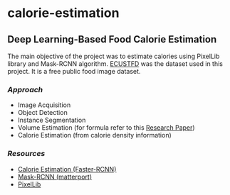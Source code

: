 # calorie-estimation

## Deep Learning-Based Food Calorie Estimation

The main objective of the project was to estimate calories using PixelLib library and Mask-RCNN algorithm. [ECUSTFD](https://github.com/Liang-yc/ECUSTFD-resized-) was the dataset used in this project. It is a free public food image dataset.

### *Approach*

- Image Acquisition
- Object Detection 
- Instance Segmentation 
- Volume Estimation (for formula refer to this [Research Paper](https://arxiv.org/pdf/1706.04062.pdf))
- Calorie Estimation (from calorie density information)

### *Resources*

- [Calorie Estimation (Faster-RCNN)](https://github.com/Liang-yc/CalorieEstimation)
- [Mask-RCNN (matterport)](https://github.com/matterport/Mask_RCNN)
- [PixelLib](https://pixellib.readthedocs.io/en/latest/index.html)
